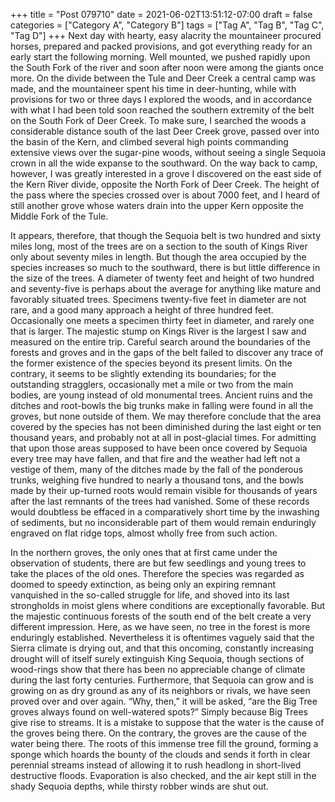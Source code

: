 +++
title = "Post 079710"
date = 2021-06-02T13:51:12-07:00
draft = false
categories = ["Category A", "Category B"]
tags = ["Tag A", "Tag B", "Tag C", "Tag D"]
+++
Next day with hearty, easy alacrity the mountaineer procured horses, prepared and packed provisions, and got everything ready for an early start the following morning. Well mounted, we pushed rapidly upon the South Fork of the river and soon after noon were among the giants once more. On the divide between the Tule and Deer Creek a central camp was made, and the mountaineer spent his time in deer-hunting, while with provisions for two or three days I explored the woods, and in accordance with what I had been told soon reached the southern extremity of the belt on the South Fork of Deer Creek. To make sure, I searched the woods a considerable distance south of the last Deer Creek grove, passed over into the basin of the Kern, and climbed several high points commanding extensive views over the sugar-pine woods, without seeing a single Sequoia crown in all the wide expanse to the southward. On the way back to camp, however, I was greatly interested in a grove I discovered on the east side of the Kern River divide, opposite the North Fork of Deer Creek. The height of the pass where the species crossed over is about 7000 feet, and I heard of still another grove whose waters drain into the upper Kern opposite the Middle Fork of the Tule.

It appears, therefore, that though the Sequoia belt is two hundred and sixty miles long, most of the trees are on a section to the south of Kings River only about seventy miles in length. But though the area occupied by the species increases so much to the southward, there is but little difference in the size of the trees. A diameter of twenty feet and height of two hundred and seventy-five is perhaps about the average for anything like mature and favorably situated trees. Specimens twenty-five feet in diameter are not rare, and a good many approach a height of three hundred feet. Occasionally one meets a specimen thirty feet in diameter, and rarely one that is larger. The majestic stump on Kings River is the largest I saw and measured on the entire trip. Careful search around the boundaries of the forests and groves and in the gaps of the belt failed to discover any trace of the former existence of the species beyond its present limits. On the contrary, it seems to be slightly extending its boundaries; for the outstanding stragglers, occasionally met a mile or two from the main bodies, are young instead of old monumental trees. Ancient ruins and the ditches and root-bowls the big trunks make in falling were found in all the groves, but none outside of them. We may therefore conclude that the area covered by the species has not been diminished during the last eight or ten thousand years, and probably not at all in post-glacial times. For admitting that upon those areas supposed to have been once covered by Sequoia every tree may have fallen, and that fire and the weather had left not a vestige of them, many of the ditches made by the fall of the ponderous trunks, weighing five hundred to nearly a thousand tons, and the bowls made by their up-turned roots would remain visible for thousands of years after the last remnants of the trees had vanished. Some of these records would doubtless be effaced in a comparatively short time by the inwashing of sediments, but no inconsiderable part of them would remain enduringly engraved on flat ridge tops, almost wholly free from such action.

In the northern groves, the only ones that at first came under the observation of students, there are but few seedlings and young trees to take the places of the old ones. Therefore the species was regarded as doomed to speedy extinction, as being only an expiring remnant vanquished in the so-called struggle for life, and shoved into its last strongholds in moist glens where conditions are exceptionally favorable. But the majestic continuous forests of the south end of the belt create a very different impression. Here, as we have seen, no tree in the forest is more enduringly established. Nevertheless it is oftentimes vaguely said that the Sierra climate is drying out, and that this oncoming, constantly increasing drought will of itself surely extinguish King Sequoia, though sections of wood-rings show that there has been no appreciable change of climate during the last forty centuries. Furthermore, that Sequoia can grow and is growing on as dry ground as any of its neighbors or rivals, we have seen proved over and over again. “Why, then,” it will be asked, “are the Big Tree groves always found on well-watered spots?” Simply because Big Trees give rise to streams. It is a mistake to suppose that the water is the cause of the groves being there. On the contrary, the groves are the cause of the water being there. The roots of this immense tree fill the ground, forming a sponge which hoards the bounty of the clouds and sends it forth in clear perennial streams instead of allowing it to rush headlong in short-lived destructive floods. Evaporation is also checked, and the air kept still in the shady Sequoia depths, while thirsty robber winds are shut out.
